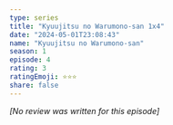 ```yaml
---
type: series
title: "Kyuujitsu no Warumono-san 1x4"
date: "2024-05-01T23:08:43"
name: "Kyuujitsu no Warumono-san"
season: 1
episode: 4
rating: 3
ratingEmoji: ⭐️⭐️⭐️
share: false
---
```


*[No review was written for this episode]*
